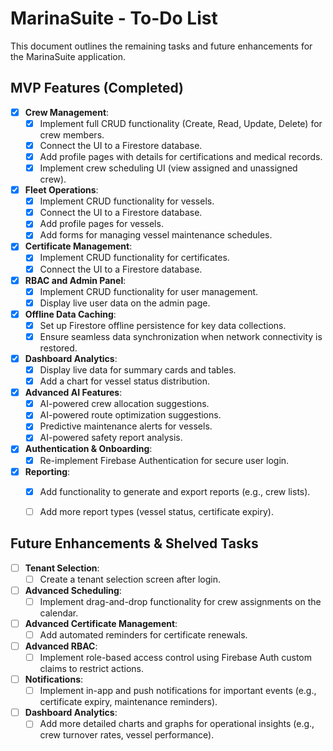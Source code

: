 # MarinaSuite - To-Do List

This document outlines the remaining tasks and future enhancements for the MarinaSuite application.

## MVP Features (Completed)

-   [x] **Crew Management**:
    -   [x] Implement full CRUD functionality (Create, Read, Update, Delete) for crew members.
    -   [x] Connect the UI to a Firestore database.
    -   [x] Add profile pages with details for certifications and medical records.
    -   [x] Implement crew scheduling UI (view assigned and unassigned crew).
-   [x] **Fleet Operations**:
    -   [x] Implement CRUD functionality for vessels.
    -   [x] Connect the UI to a Firestore database.
    -   [x] Add profile pages for vessels.
    -   [x] Add forms for managing vessel maintenance schedules.
-   [x] **Certificate Management**:
    -   [x] Implement CRUD functionality for certificates.
    -   [x] Connect the UI to a Firestore database.
-   [x] **RBAC and Admin Panel**:
    -   [x] Implement CRUD functionality for user management.
    -   [x] Display live user data on the admin page.
-   [x] **Offline Data Caching**:
    -   [x] Set up Firestore offline persistence for key data collections.
    -   [x] Ensure seamless data synchronization when network connectivity is restored.
-   [x] **Dashboard Analytics**:
    -   [x] Display live data for summary cards and tables.
    -   [x] Add a chart for vessel status distribution.
-   [x] **Advanced AI Features**:
    -   [x] AI-powered crew allocation suggestions.
    -   [x] AI-powered route optimization suggestions.
    -   [x] Predictive maintenance alerts for vessels.
    -   [x] AI-powered safety report analysis.
-   [x] **Authentication & Onboarding**:
    -   [x] Re-implement Firebase Authentication for secure user login.
-   [x] **Reporting**:
    -   [x] Add functionality to generate and export reports (e.g., crew lists).
    -   [ ] Add more report types (vessel status, certificate expiry).


## Future Enhancements & Shelved Tasks

-   [ ] **Tenant Selection**:
    -   [ ] Create a tenant selection screen after login.
-   [ ] **Advanced Scheduling**:
    -   [ ] Implement drag-and-drop functionality for crew assignments on the calendar.
-   [ ] **Advanced Certificate Management**:
    -   [ ] Add automated reminders for certificate renewals.
-   [ ] **Advanced RBAC**:
    -   [ ] Implement role-based access control using Firebase Auth custom claims to restrict actions.
-   [ ] **Notifications**:
    -   [ ] Implement in-app and push notifications for important events (e.g., certificate expiry, maintenance reminders).
-   [ ] **Dashboard Analytics**:
    -   [ ] Add more detailed charts and graphs for operational insights (e.g., crew turnover rates, vessel performance).
